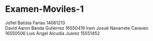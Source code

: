 # Examen-Moviles-1
Jofiel Batista Farias 14061213 <br/>
David Aaron Banda Gutierrez 16550419
Iram Josué Navarrete Caraveo 16550506
Luis Ángel Alcudia Juárez 15551452
